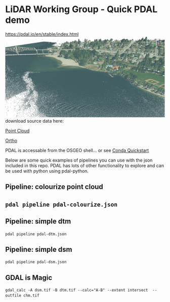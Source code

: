 # LiDAR Working Group - Quick PDAL demo
https://pdal.io/en/stable/index.html
![random image](./resource/img.jpg)
download source data here:

[Point Cloud](https://nrs.objectstore.gov.bc.ca/gdwuts/082/082f/2017/pointcloud/bc_082f054_2_1_1_xyes_8_utm11_180827.laz)

[Ortho](https://nrs.objectstore.gov.bc.ca/gdwuts/082/082f/2017/pointcloud/bc_082f054_2_1_1_xc150mm_utm11_2017.tif)

PDAL is accessable from the OSGEO shell... or see [Conda Quickstart](https://pdal.io/en/stable/quickstart.html)

Below are some quick examples of pipelines you can use with the json included in this repo. PDAL has lots of other functionality to explore and can be used with python using pdal-python.

## Pipeline: colourize point cloud

 `pdal pipeline pdal-colourize.json`
---

## Pipeline: simple dtm

`pdal pipeline pdal-dtm.json`

## Pipeline: simple dsm

`pdal pipeline pdal-dsm.json`

## GDAL is Magic
`gdal_calc -A dsm.tif -B dtm.tif --calc="A-B" --extent intersect  --outfile chm.tif`

